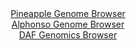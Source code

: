 <div id="Pineapple_Genome_Browser" align="center">
  <a href="https://igv.org/app/?sessionURL=blob:zZJdT9swFIb_iyXQJqX5JAmJhKZCA4V2pUCziiIUuYmTGhI72E5SWvW_7wxt2s2Q6MWmRY7kHNnxex4_W9QSISlnKES2brm6ZSENyRXv7nBVl2SCKyJRmONSEg0JkhNBWEpQuEU5lgrHt2PYuVKqlqFhUFX3KswKrktHxxXecIY7qae8Ms54WeIlF1hxIY1TgVtu0KLtdWSJ61qHsx3dNTKssIHLesWZ5EZNWJF08L_kVykpCOMVSaqmVPQtQAJ5IGOm5_hLf37XT1Mi5Yi8XmYn_dFl_5sTxYsL72wRXw_nsTc_vKMFw6oR5GQjnEW2Oe4mUT0thPs0uZnO_VmLx5v.gTM4jNY1FUSeWL517PguPACGsoys_6eeYdA9.x6mVbyOrcFosBys7u8DdmCfdwz76XAx697pfKehkqcNmIDSlfBDy9Qc09Nc2.v9mFrHmmkGwEdwisKHRw0pgdNnWP6wReq1Bl.QJC_Nmzoa4iIjAoW9wDR9Kwhs98g_MoPA2mlb1Ijy78E9j28D37T7tu0lOS0VyJwlktVSx4zpbZrrxWZPml_H183VYBg9v4hxNT2wT9etJ6c2MI0vni6P_sjTAwZw_NslQrMfSfVP3PtIEF0t9xWuu2lnt5vnJpoNouiKLWqgNGlHHBjB7BTe4l1M.yHKuaiwgvVQgc.f5rVYUMwUFFoq6ZKWVL3OgSbvUGjZDgiMUl5yMBKJYvnJ1EzNcs3Pv0V1do.77w--">Pineapple Genome Browser</a>
</div>
<div id="Alphonso_Genome_Browser" align="center">
  <a href="https://igv.org/app/?sessionURL=blob:zZNba9swGIb_i6BlA8fH.AhlJF3TlHRLm8TLllKMbMuOqCwpkmInDfnv08rGblZoLjYGvpA.dHi_R48PoEVCYkZBAlzT8U3HAQaQa9bNYcMJ.gwbJEFSQSKRAQSqkEC0QCA5gApKBdPZrd65VorLxLKw4r0G0pqZ0jNhA58ZhZ00C9ZYl4wQmDMBFRPSGgrYMgvXba9DOeTc1Hd7pm.VUEELEr5mVDKLI1pnnT4v.1XKakRZg7JmSxR.CZDpPDpjaVbww2A5HxQFknKC9jflxWByM_jiXaWr6.BylU7HyzRYns9xTaHaCnSxL6I5HPK71e14lE82X3EK0_DMHY7yaS3PvI_nVzuOBZIXTuhEXugHUajRYFqi3f_Utf7wiZ3vmL2939yV_W45WqzuJ66P3U3Ur.V1.krfRwMQVmy1CaBYizBxbMOzA8N3g96PoRMZth1rOoJhkDw8GkAJWDzp5Q8HoPZc.wIk2mxf1DEAEyUSIOnFth06cez6_bBvx7FzNA5gK8jfQztKZ3FouwPXDbIKE6VlLjNJuTQhpWZbVGb9fCLL4XTCZwPXgdWZO1rET7t5f7hAEdrs2m_RH2lGmoC._OUBdatvyfRPvHtLEFPlp8p2KwM23pX5ejYn3JvOyKgbf9K_WbgQm_tXAZ0Gp2KigUqv1xU9_WlcCwWGVOlCiyXOMcFqv9QcWQcSx_W0uKBghGkTgajzd7ZhG45vv_8tqHd8PH4H">Alphonso Genome Browser</a>
</div>


<div id="DAF_Genomics_Browser" align="center">
  <a href="https://igv.org/app/?sessionURL=blob:tZFra9swFIb_i6D95Kt8iw1hOFvahuxGgxdIKeHMPo6dWpYryXGzkP8.4XUMNsoYdCAJiXN5X53nRA4oZM1bkhBquYHlusQgsuLDCljX4EdgKElSQiPRIAJLFNjmSJITKUEqyG7f68pKqU4mtl1Aae6w5azOpSU9CzpT8l5VqFNNagGDb7yFQVo5ZzpZgQ1NV_FWchvyHKU0HbvDdrcdQB8_Y9uxJW5Z36h6VN1qE9pYYZWg3dZtgU9_MfIflPWq36TrVTrWL_G4KKbpcpF.8ebZ5jp8u8k.3ayzcH25qnctqF7gdO.lGXZNOHQPNxf0an.c.Yt5waLoQ8_zC._d5fypqwXKqRu5Ey8KQkrJ2SANz3sNgeSVcBPXNyI6Majvm89XLwj1FASvSXJ3bxAlIH_Q6Xcnoo6dRkUkPvYjNYNwUaAgiRk7TuTGMQ38yHfi2D0bJ9KL5pVZXmW3ceTQlNLQ.gpM65d1Mw5QC_0ZfC2Qv3XW.19BOY9F3V0Hh80As88snx8Kfz87esuJ3L2AySAvfqvkgoHSoR_PZyjQaDWGrfpFxTvfn78D">DAF Genomics Browser</a>
</div>
